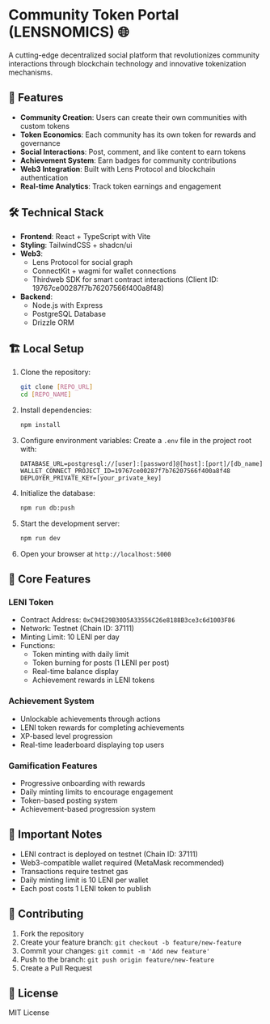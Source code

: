 # Community Token Portal (LENSNOMICS) 🌐

A cutting-edge decentralized social platform that revolutionizes community interactions through blockchain technology and innovative tokenization mechanisms.

## 🚀 Features

- **Community Creation**: Users can create their own communities with custom tokens
- **Token Economics**: Each community has its own token for rewards and governance
- **Social Interactions**: Post, comment, and like content to earn tokens
- **Achievement System**: Earn badges for community contributions
- **Web3 Integration**: Built with Lens Protocol and blockchain authentication
- **Real-time Analytics**: Track token earnings and engagement

## 🛠️ Technical Stack

- **Frontend**: React + TypeScript with Vite
- **Styling**: TailwindCSS + shadcn/ui
- **Web3**:
  - Lens Protocol for social graph
  - ConnectKit + wagmi for wallet connections
  - Thirdweb SDK for smart contract interactions (Client ID: 19767ce00287f7b76207566f400a8f48)
- **Backend**:
  - Node.js with Express
  - PostgreSQL Database
  - Drizzle ORM

## 🏗️ Local Setup

1. Clone the repository:
   ```bash
   git clone [REPO_URL]
   cd [REPO_NAME]
   ```

2. Install dependencies:
   ```bash
   npm install
   ```

3. Configure environment variables:
   Create a `.env` file in the project root with:
   ```env
   DATABASE_URL=postgresql://[user]:[password]@[host]:[port]/[db_name]
   WALLET_CONNECT_PROJECT_ID=19767ce00287f7b76207566f400a8f48
   DEPLOYER_PRIVATE_KEY=[your_private_key]
   ```

4. Initialize the database:
   ```bash
   npm run db:push
   ```

5. Start the development server:
   ```bash
   npm run dev
   ```

6. Open your browser at `http://localhost:5000`

## 🔑 Core Features

### LENI Token
- Contract Address: `0xC94E29B30D5A33556C26e8188B3ce3c6d1003F86`
- Network: Testnet (Chain ID: 37111)
- Minting Limit: 10 LENI per day
- Functions:
  - Token minting with daily limit
  - Token burning for posts (1 LENI per post)
  - Real-time balance display
  - Achievement rewards in LENI tokens

### Achievement System
- Unlockable achievements through actions
- LENI token rewards for completing achievements
- XP-based level progression
- Real-time leaderboard displaying top users

### Gamification Features
- Progressive onboarding with rewards
- Daily minting limits to encourage engagement
- Token-based posting system
- Achievement-based progression system

## 📝 Important Notes

- LENI contract is deployed on testnet (Chain ID: 37111)
- Web3-compatible wallet required (MetaMask recommended)
- Transactions require testnet gas
- Daily minting limit is 10 LENI per wallet
- Each post costs 1 LENI token to publish

## 🤝 Contributing

1. Fork the repository
2. Create your feature branch: `git checkout -b feature/new-feature`
3. Commit your changes: `git commit -m 'Add new feature'`
4. Push to the branch: `git push origin feature/new-feature`
5. Create a Pull Request

## 📄 License

MIT License

